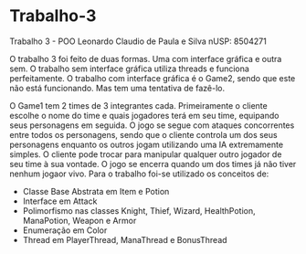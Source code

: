Trabalho-3
==========

Trabalho 3 - POO
Leonardo Claudio de Paula e Silva nUSP: 8504271

O trabalho 3 foi feito de duas formas. Uma com interface gráfica e outra sem.
O trabalho sem interface gráfica utiliza threads e funciona perfeitamente.
O trabalho com interface gráfica é o Game2, sendo que este não está funcionando. Mas tem uma tentativa de fazê-lo.

O Game1 tem 2 times de 3 integrantes cada. Primeiramente o cliente escolhe o nome do time e quais jogadores terá em seu time, equipando seus personagens em seguida. O jogo se segue com ataques concorrentes entre todos os personagens, sendo que o cliente controla um dos seus personagens enquanto os outros jogam utilizando uma IA extremamente simples. O cliente pode trocar para manipular qualquer outro jogador de seu time à sua vontade.
O jogo se encerra quando um dos times já não tiver nenhum jogaor vivo.
Para o trabalho foi-se utilizado os conceitos de:
- Classe Base Abstrata em Item e Potion
- Interface em Attack
- Polimorfismo nas classes Knight, Thief, Wizard, HealthPotion, ManaPotion, Weapon e Armor
- Enumeração em Color
- Thread em PlayerThread, ManaThread e BonusThread